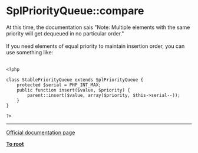 # SplPriorityQueue::compare



At this time, the documentation sais "Note: Multiple elements with the same priority will get dequeued in no particular order."<br><br>If you need elements of equal priority to maintain insertion order, you can use something like:<br><br>

```
<?php

class StablePriorityQueue extends SplPriorityQueue {
    protected $serial = PHP_INT_MAX;
    public function insert($value, $priority) {
        parent::insert($value, array($priority, $this->serial--));
    }
}

?>
```
  

---

[Official documentation page](https://www.php.net/manual/en/splpriorityqueue.compare.php)

**[To root](/README.md)**